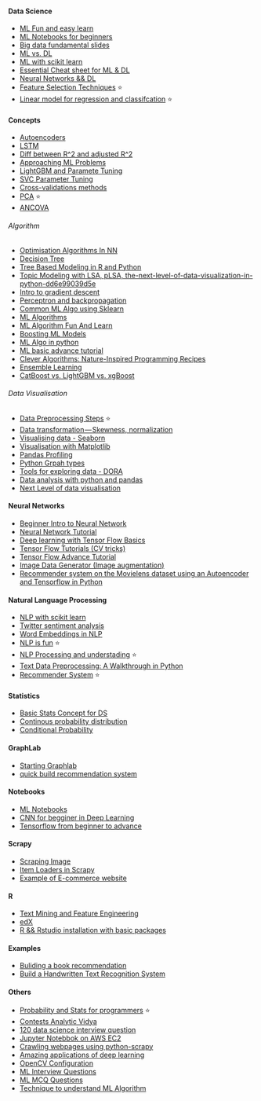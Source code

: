 
#### Data Science
- [ML Fun and easy learn](https://www.youtube.com/playlist?list=PL_Nji0JOuXg2udXfS6nhK3CkIYLDtHNLp)
- [ML Notebooks for beginners](https://github.com/maykulkarni/Machine-Learning-Notebooks)
- [Big data fundamental slides](https://www.slideshare.net/DerekKane/)
- [ML vs. DL](https://www.analyticsvidhya.com/blog/2017/04/comparison-between-deep-learning-machine-learning/)
- [ML with scikit learn](https://www.youtube.com/playlist?list=PLonlF40eS6nynU5ayxghbz2QpDsUAyCVF)
- [Essential Cheat sheet for ML & DL](https://startupsventurecapital.com/essential-cheat-sheets-for-machine-learning-and-deep-learning-researchers-efb6a8ebd2e5?lipi=urn%3Ali%3Apage%3Ad_flagship3_feed%3BB59rrDFeTreywwUqXw8RKg%3D%3D)
- [Neural Networks && DL](http://neuralnetworksanddeeplearning.com/chap1.html#toward_deep_learning)
- [Feature Selection Techniques](https://github.com/zekelabs/data-science-complete-tutorial/blob/master/10.%20Feature%20Selection%20Techniques.ipynb) :star:
- [Linear model for regression and classifcation](https://github.com/zekelabs/data-science-complete-tutorial/blob/master/4.%20Linear%20Models%20for%20Classification%20%26%20Regression.ipynb) :star:
#### Concepts
- [Autoencoders](https://www.jeremyjordan.me/autoencoders/)
- [LSTM](https://medium.com/@kangeugine/long-short-term-memory-lstm-concept-cb3283934359)
- [Diff between R^2 and adjusted R^2](https://www.listendata.com/2014/08/adjusted-r-squared.html)
- [Approaching ML Problems](http://blog.kaggle.com/2016/07/21/approaching-almost-any-machine-learning-problem-abhishek-thakur/)
- [LightGBM and Paramete Tuning](https://medium.com/@pushkarmandot/https-medium-com-pushkarmandot-what-is-lightgbm-how-to-implement-it-how-to-fine-tune-the-parameters-60347819b7fc)
- [SVC Parameter Tuning](https://medium.com/all-things-ai/in-depth-parameter-tuning-for-svc-758215394769)
- [Cross-validations methods](https://towardsdatascience.com/cross-validation-in-machine-learning-72924a69872f)
- [PCA](https://www.analyticsvidhya.com/blog/2016/03/practical-guide-principal-component-analysis-python/) :star:
- [ANCOVA](https://www.statisticssolutions.com/analysis-of-covariance-ancova/)

###### Algorithm
- [Optimisation Algorithms In NN](https://towardsdatascience.com/types-of-optimization-algorithms-used-in-neural-networks-and-ways-to-optimize-gradient-95ae5d39529f)
- [Decision Tree](http://dataaspirant.com/2017/01/30/how-decision-tree-algorithm-works/)
- [Tree Based Modeling in R and Python](https://www.analyticsvidhya.com/blog/2016/04/complete-tutorial-tree-based-modeling-scratch-in-python/)
- [Topic Modeling with LSA, pLSA, the-next-level-of-data-visualization-in-python-dd6e99039d5e](https://medium.com/nanonets/topic-modeling-with-lsa-psla-lda-and-lda2vec-555ff65b0b05)
- [Intro to gradient descent](https://www.analyticsvidhya.com/blog/2017/03/introduction-to-gradient-descent-algorithm-along-its-variants/)
- [Perceptron and backpropagation](https://medium.com/@jayeshbahire/perceptron-and-backpropagation-970d752f4e44)
- [Common ML Algo using Sklearn](https://www.analyticsvidhya.com/blog/2017/09/common-machine-learning-algorithms/)
- [ML Algorithms](https://medium.com/data-science-group-iitr/12-algos-12-days/home)
- [ML Algorithm Fun And Learn](https://www.youtube.com/watch?v=RPvLgzEybJU&index=1&list=PL_Nji0JOuXg2udXfS6nhK3CkIYLDtHNLp)
- [Boosting ML Models](https://towardsdatascience.com/boosting-the-accuracy-of-your-machine-learning-models-f878d6a2d185)
- [ML Algo in python](https://www.youtube.com/playlist?list=PLh6SAYydrIpcmtLk_36nMx3NgiBUZfKNx)
- [ML basic advance tutorial](https://www.youtube.com/playlist?list=PLQVvvaa0QuDfKTOs3Keq_kaG2P55YRn5v)
- [Clever Algorithms: Nature-Inspired Programming Recipes](http://cleveralgorithms.com/nature-inspired/index.html)
- [Ensemble Learning](https://github.com/justmarkham/DAT5/blob/master/notebooks/17_ensembling.ipynb)
- [CatBoost vs. LightGBM vs. xgBoost ](https://towardsdatascience.com/catboost-vs-light-gbm-vs-xgboost-5f93620723db)

###### Data Visualisation
- [Data Preprocessing Steps](https://hackernoon.com/what-steps-should-one-take-while-doing-data-preprocessing-502c993e1caa) :star:
- [Data transformation — Skewness, normalization](https://medium.com/@TheDataGyan/day-8-data-transformation-skewness-normalization-and-much-more-4c144d370e55)
- [Visualising data - Seaborn](http://seaborn.pydata.org/tutorial.html)
- [Visualisation with Matplotlib](https://www.oreilly.com/library/view/python-data-science/9781491912126/ch04.html)
- [Pandas Profiling](http://nbviewer.jupyter.org/github/JosPolfliet/pandas-profiling/blob/master/examples/meteorites.ipynb)
- [Python Grpah types](https://python-graph-gallery.com/)
- [Tools for exploring data - DORA](https://github.com/NathanEpstein/Dora)
- [Data analysis with python and pandas](https://www.youtube.com/playlist?list=PLQVvvaa0QuDc-3szzjeP6N6b0aDrrKyL-)
- [Next Level of data visualisation](https://towardsdatascience.com/the-next-level-of-data-visualization-in-python-dd6e99039d5e)


#### Neural Networks
- [Beginner Intro to Neural Network](https://www.youtube.com/watch?v=ZzWaow1Rvho&list=PLxt59R_fWVzT9bDxA76AHm3ig0Gg9S3So&index=1)
- [Neural Network Tutorial](https://www.youtube.com/watch?v=YRMvQuutgS8&index=7&list=PLoRl3Ht4JOcdU872GhiYWf6jwrk_SNhz9)
- [Deep learning with Tensor Flow Basics](https://www.youtube.com/watch?v=oYbVFhK_olY&index=1&list=PLSPWNkAMSvv5DKeSVDbEbUKSsK4Z-GgiP)
- [Tensor Flow Tutorials (CV tricks)](https://cv-tricks.com/how-to/freeze-tensorflow-models/)
- [Tensor Flow Advance Tutorial](https://www.youtube.com/playlist?list=PL9Hr9sNUjfsmEu1ZniY0XpHSzl5uihcXZ)
- [Image Data Generator (Image augmentation)](https://medium.com/@arindambaidya168/https-medium-com-arindambaidya168-using-keras-imagedatagenerator-b94a87cdefad)
- [Recommender system on the Movielens dataset using an Autoencoder and Tensorflow in Python](https://medium.com/@connectwithghosh/recommender-system-on-the-movielens-using-an-autoencoder-using-tensorflow-in-python-f13d3e8d600d)

#### Natural Language Processing
- [NLP with scikit learn](https://towardsdatascience.com/machine-learning-nlp-text-classification-using-scikit-learn-python-and-nltk-c52b92a7c73a)
- [Twitter sentiment analysis](https://www.analyticsvidhya.com/blog/2018/02/the-different-methods-deal-text-data-predictive-python/)
- [Word Embeddings in NLP](https://www.analyticsvidhya.com/blog/2017/06/word-embeddings-count-word2veec/)
- [NLP is fun](https://medium.com/@ageitgey/natural-language-processing-is-fun-9a0bff37854e) :star:
- [NLP Processing and understading](https://towardsdatascience.com/a-practitioners-guide-to-natural-language-processing-part-i-processing-understanding-text-9f4abfd13e72) :star:
- [Text Data Preprocessing: A Walkthrough in Python](https://www.kdnuggets.com/2018/03/text-data-preprocessing-walkthrough-python.html)
- [Recommender System](https://www.datacamp.com/community/tutorials/recommender-systems-python) :star:

#### Statistics
- [Basic Stats Concept for DS](https://towardsdatascience.com/the-5-basic-statistics-concepts-data-scientists-need-to-know-2c96740377ae)
- [Continous probability distribution](https://www.youtube.com/playlist?list=PLvxOuBpazmsPDZGwqhhjE3KkLWnTD34R0)
- [Conditional Probability](https://www.analyticsvidhya.com/blog/2017/03/conditional-probability-bayes-theorem/)

#### GraphLab
- [Starting Graphlab](https://www.analyticsvidhya.com/blog/2015/12/started-graphlab-python/)
- [quick build recommendation system](https://www.analyticsvidhya.com/blog/2016/06/quick-guide-build-recommendation-engine-python/)


#### Notebooks
- [ML Notebooks](https://sebastianraschka.com/notebooks/ml-notebooks.html)
- [CNN for begginer in Deep Learning](https://www.kaggle.com/aafrin/cnn-for-absolute-beginner-in-deep-learning-99-12/notebook)
- [Tensorflow from beginner to advance](https://www.kaggle.com/ashishpatel26/tensorflow-for-beginner-to-advance)

#### Scrapy
- [Scraping Image](https://www.pyimagesearch.com/2015/10/12/scraping-images-with-python-and-scrapy/)
- [Item Loaders in Scrapy](https://doc.scrapy.org/en/latest/topics/loaders.html)
- [Example of E-commerce website](https://www.analyticsvidhya.com/blog/2017/07/web-scraping-in-python-using-scrapy/)

#### R
- [Text Mining and Feature Engineering](https://www.hackerearth.com/practice/machine-learning/advanced-techniques/text-mining-feature-engineering-r/tutorial/)
- [edX](https://courses.edx.org/courses/course-v1:MITx+15.071x_3+1T2016/course/)
- [R && Rstudio installation with basic packages](https://gist.github.com/ElToro1966/999f1c8ca51a75648dd587a3170e4335)	

 
#### Examples
- [Buliding a book recommendation](https://towardsdatascience.com/building-a-book-recommendation-system-using-keras-1fba34180699)
- [Build a Handwritten Text Recognition System](https://towardsdatascience.com/build-a-handwritten-text-recognition-system-using-tensorflow-2326a3487cd5)

#### Others
- [Probability and Stats for programmers](https://medium.com/@geekrodion/course-probability-theory-and-statistics-for-programmers-353e20202620) :star:
- [Contests Analytic Vidya](https://datahack.analyticsvidhya.com/contest/all/?utm_source=global-header)
- [120 data science interview question](https://github.com/kojino/120-Data-Science-Interview-Questions?fbclid=IwAR03C4fOhQfn6b4eNp5yv8_GVOmyekaAiIq9xUzEwpLbqRSN-Tuyg2iFtaE)
- [Jupyter Notebbok on AWS EC2](https://medium.com/@alexjsanchez/python-3-notebooks-on-aws-ec2-in-15-mostly-easy-steps-2ec5e662c6c6)
- [Crawling webpages using python-scrapy](https://learn.scrapinghub.com/scrapy/)
- [Amazing applications of deep learning](http://www.yaronhadad.com/deep-learning-most-amazing-applications/?fbclid=IwAR0u70cR3FNsn8z-vlwxmbMawPA0dfA5tYHtFN9O3BjEdHuyMu4P9J9ZrVY)
- [OpenCV Configuration](https://www.pyimagesearch.com/2018/05/28/ubuntu-18-04-how-to-install-opencv/)
- [ML Interview Questions](https://www.springboard.com/blog/machine-learning-interview-questions/)
- [ML MCQ Questions](https://www.analyticsvidhya.com/blog/2017/01/must-know-questions-deep-learning/)
- [Technique to understand ML Algorithm](https://machinelearningmastery.com/techniques-to-understand-machine-learning-algorithms-without-the-background-in-mathematics/)
